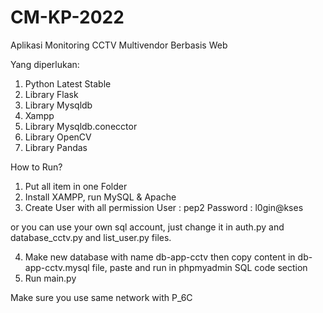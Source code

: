 # CM-KP-2022
Aplikasi Monitoring CCTV Multivendor Berbasis Web

Yang diperlukan:
1. Python Latest Stable
2. Library Flask
3. Library Mysqldb
4. Xampp
5. Library Mysqldb.conecctor
6. Library OpenCV
7. Library Pandas

How to Run?
1. Put all item in one Folder
2. Install XAMPP, run MySQL & Apache
3. Create User with all permission
User : pep2
Password : l0gin@kses

or you can use your own sql account, just change it in auth.py and database_cctv.py and list_user.py files.

4. Make new database with name db-app-cctv then copy content in db-app-cctv.mysql file, paste and run in phpmyadmin SQL code section
5. Run main.py

Make sure you use same network with P_6C
